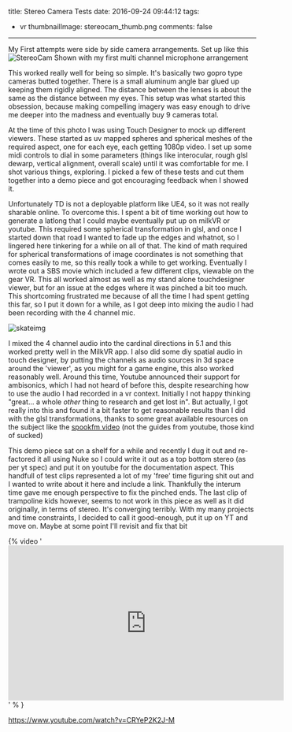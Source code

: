 title: Stereo Camera Tests
date: 2016-09-24 09:44:12
tags:
  - vr
thumbnailImage: stereocam_thumb.png
comments: false
---



My First attempts were side by side camera arrangements.  Set up like this 
![StereoCam](http://kromond.github.io/2015/08/02/Microphone-Array/IMG_1716.jpg)
Shown with my first multi channel microphone arrangement

This worked really well for being so simple.  It's basically two gopro type cameras butted together.  There is a small aluminum angle bar glued up keeping them rigidly aligned.  The distance between the lenses is about the same as the distance between my eyes.  This setup was what started this obsession, because making compelling imagery was easy enough to drive me deeper into the madness and eventually buy 9 cameras total.

At the time of this photo I was using Touch Designer to mock up different viewers.  These started as uv mapped spheres and spherical meshes of the required aspect, one for each eye, each getting 1080p video.  I set up some midi controls to dial in some parameters (things like interocular, rough glsl dewarp, vertical alignment, overall scale) until it was comfortable for me.  I shot various things, exploring.  I picked a few of these tests and cut them together into a demo piece and got encouraging feedback when I showed it.

Unfortunately TD is not a deployable platform like UE4, so it was not really sharable online.  To overcome this. I spent a bit of time working out how to generate a latlong that I could maybe eventually put up on milkVR or youtube.  This required some spherical transformation in glsl, and once I started down that road I wanted to fade up the edges and whatnot, so I lingered here tinkering for a while on all of that.  The kind of math required for spherical transformations of image coordinates is not something that comes easily to me, so this really took a while to get working.  Eventually I wrote out a SBS movie which included a few different clips, viewable on the gear VR.  This all worked almost as well as my stand alone touchdesigner viewer, but for an issue at the edges where it was pinched a bit too much.  This shortcoming frustrated me because of all the time I had spent getting this far, so I put it down for a while, as I got deep into mixing the audio I had been recording with the 4 channel mic.  

![skateimg](skate.png)

I mixed the 4 channel audio into the cardinal directions in 5.1 and this worked pretty well in the MilkVR app.  I also did some diy spatial audio in touch designer, by putting the channels as audio sources in 3d space around the 'viewer', as you might for a game engine, this also worked reasonably well.  Around this time, Youtube announced their support for ambisonics, which I had not heard of before this, despite researching how to use the audio I had recorded in a vr context.  Initially I not happy thinking "great... a whole _other_ thing to research and get lost in".  But actually, I got really into this and found it a bit faster to get reasonable results than I did with the glsl transformations, thanks to some great available resources on the subject like the [spookfm video](https://www.youtube.com/watch?v=lzLxmEIYBl4) (not the guides from youtube, those kind of sucked)

This demo piece sat on a shelf for a while and recently I dug it out and re-factored it all using Nuke so I could write it out as a top bottom stereo (as per yt spec) and put it on youtube for the documentation aspect.  This handfull of test clips represented a lot of my 'free' time figuring shit out and I wanted to write about it here and include a link.  Thankfully the interum time gave me enough perspective to fix the pinched ends.  The last clip of trampoline kids however, seems to not work in this piece as well as it did originally, in terms of stereo. It's converging terribly.  With my many projects and time constraints, I decided to call it good-enough, put it up on YT and move on.  Maybe at some point I'll revisit and fix that bit

{% video '<iframe width="560" height="315" src="https://www.youtube.com/embed/CRYeP2K2J-M" frameborder="0" allowfullscreen></iframe>' % }

https://www.youtube.com/watch?v=CRYeP2K2J-M